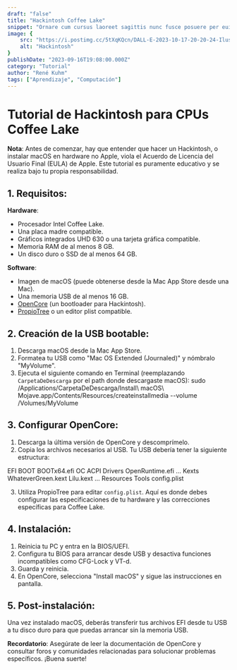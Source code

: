 ```yaml
---
draft: "false"
title: "Hackintosh Coffee Lake"
snippet: "Ornare cum cursus laoreet sagittis nunc fusce posuere per euismod dis vehicula a, semper fames lacus maecenas dictumst pulvinar neque enim non potenti. Torquent hac sociosqu eleifend potenti."
image: {
    src: "https://i.postimg.cc/5tXqKQcn/DALL-E-2023-10-17-20-20-24-Ilustraci-n-Una-representaci-n-art-stica-de-una-placa-base-con-el-logo.png",
    alt: "Hackintosh"
}
publishDate: "2023-09-16T19:08:00.000Z"
category: "Tutorial"
author: "René Kuhm"
tags: ["Aprendizaje", "Computación"]
---
```


# Tutorial de Hackintosh para CPUs Coffee Lake

**Nota**: Antes de comenzar, hay que entender que hacer un Hackintosh, o instalar macOS en hardware no Apple, viola el Acuerdo de Licencia del Usuario Final (EULA) de Apple. Este tutorial es puramente educativo y se realiza bajo tu propia responsabilidad.

## 1. Requisitos:

**Hardware**:
- Procesador Intel Coffee Lake.
- Una placa madre compatible.
- Gráficos integrados UHD 630 o una tarjeta gráfica compatible.
- Memoria RAM de al menos 8 GB.
- Un disco duro o SSD de al menos 64 GB.

**Software**:
- Imagen de macOS (puede obtenerse desde la Mac App Store desde una Mac).
- Una memoria USB de al menos 16 GB.
- [OpenCore](https://github.com/acidanthera/OpenCorePkg) (un bootloader para Hackintosh).
- [PropioTree](https://github.com/corpnewt/ProperTree) o un editor plist compatible.

## 2. Creación de la USB bootable:

1. Descarga macOS desde la Mac App Store.
2. Formatea tu USB como "Mac OS Extended (Journaled)" y nómbralo "MyVolume".
3. Ejecuta el siguiente comando en Terminal (reemplazando `CarpetaDeDescarga` por el path donde descargaste macOS):
sudo /Applications/CarpetaDeDescarga/Install\ macOS\ Mojave.app/Contents/Resources/createinstallmedia --volume /Volumes/MyVolume


## 3. Configurar OpenCore:

1. Descarga la última versión de OpenCore y descomprímelo.
2. Copia los archivos necesarios al USB. Tu USB debería tener la siguiente estructura:

EFI
BOOT
BOOTx64.efi
OC
ACPI
Drivers
OpenRuntime.efi
...
Kexts
WhateverGreen.kext
Lilu.kext
...
Resources
Tools
config.plist

3. Utiliza PropioTree para editar `config.plist`. Aquí es donde debes configurar las especificaciones de tu hardware y las correcciones específicas para Coffee Lake.

## 4. Instalación:

1. Reinicia tu PC y entra en la BIOS/UEFI.
2. Configura tu BIOS para arrancar desde USB y desactiva funciones incompatibles como CFG-Lock y VT-d.
3. Guarda y reinicia.
4. En OpenCore, selecciona "Install macOS" y sigue las instrucciones en pantalla.

## 5. Post-instalación:

Una vez instalado macOS, deberás transferir tus archivos EFI desde tu USB a tu disco duro para que puedas arrancar sin la memoria USB.

**Recordatorio**: Asegúrate de leer la documentación de OpenCore y consultar foros y comunidades relacionadas para solucionar problemas específicos. ¡Buena suerte!
